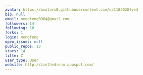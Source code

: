 ```yaml
---
avatar: https://avatars0.githubusercontent.com/u/1183028?v=4
bio: null
email: mengfeng0904@gmail.com
followers: 14
following: 10
forks: 1
login: mengfeng
open_issues: null
public_repos: 13
stars: 14
title: Z
user_type: User
website: http://zinthedream.appspot.com/
---
```

